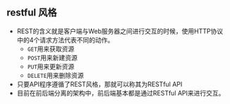 ## restful 风格

*   REST的含义就是客户端与Web服务器之间进行交互的时候，使用HTTP协议中的4个请求方法代表不同的动作。
    *   `GET`用来获取资源
    *   `POST`用来新建资源
    *   `PUT`用来更新资源
    *   `DELETE`用来删除资源
*   只要API程序遵循了REST风格，那就可以称其为RESTful API
*   目前在前后端分离的架构中，前后端基本都是通过RESTful API来进行交互。

